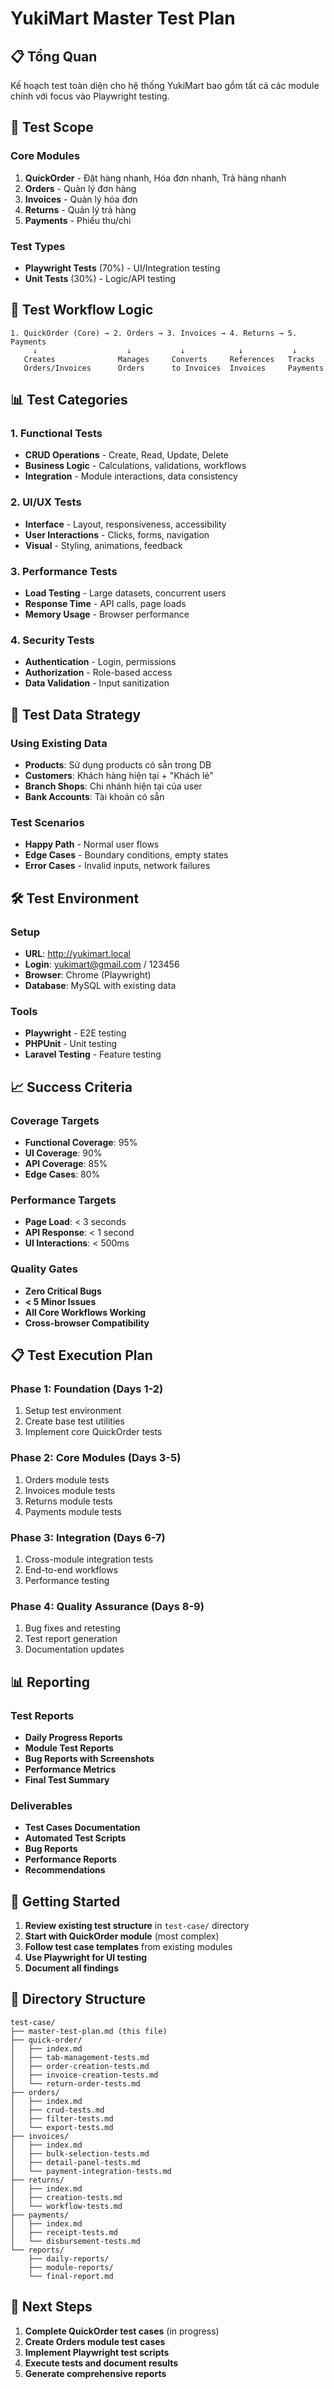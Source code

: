 # YukiMart Master Test Plan

## 📋 Tổng Quan

Kế hoạch test toàn diện cho hệ thống YukiMart bao gồm tất cả các module chính với focus vào Playwright testing.

## 🎯 Test Scope

### Core Modules
1. **QuickOrder** - Đặt hàng nhanh, Hóa đơn nhanh, Trả hàng nhanh
2. **Orders** - Quản lý đơn hàng
3. **Invoices** - Quản lý hóa đơn  
4. **Returns** - Quản lý trả hàng
5. **Payments** - Phiếu thu/chi

### Test Types
- **Playwright Tests** (70%) - UI/Integration testing
- **Unit Tests** (30%) - Logic/API testing

## 🔄 Test Workflow Logic

```
1. QuickOrder (Core) → 2. Orders → 3. Invoices → 4. Returns → 5. Payments
     ↓                    ↓           ↓            ↓           ↓
   Creates              Manages     Converts     References   Tracks
   Orders/Invoices      Orders      to Invoices  Invoices     Payments
```

## 📊 Test Categories

### 1. Functional Tests
- **CRUD Operations** - Create, Read, Update, Delete
- **Business Logic** - Calculations, validations, workflows
- **Integration** - Module interactions, data consistency

### 2. UI/UX Tests  
- **Interface** - Layout, responsiveness, accessibility
- **User Interactions** - Clicks, forms, navigation
- **Visual** - Styling, animations, feedback

### 3. Performance Tests
- **Load Testing** - Large datasets, concurrent users
- **Response Time** - API calls, page loads
- **Memory Usage** - Browser performance

### 4. Security Tests
- **Authentication** - Login, permissions
- **Authorization** - Role-based access
- **Data Validation** - Input sanitization

## 🎨 Test Data Strategy

### Using Existing Data
- **Products**: Sử dụng products có sẵn trong DB
- **Customers**: Khách hàng hiện tại + "Khách lẻ"
- **Branch Shops**: Chi nhánh hiện tại của user
- **Bank Accounts**: Tài khoản có sẵn

### Test Scenarios
- **Happy Path** - Normal user flows
- **Edge Cases** - Boundary conditions, empty states
- **Error Cases** - Invalid inputs, network failures

## 🛠️ Test Environment

### Setup
- **URL**: http://yukimart.local
- **Login**: yukimart@gmail.com / 123456
- **Browser**: Chrome (Playwright)
- **Database**: MySQL with existing data

### Tools
- **Playwright** - E2E testing
- **PHPUnit** - Unit testing
- **Laravel Testing** - Feature testing

## 📈 Success Criteria

### Coverage Targets
- **Functional Coverage**: 95%
- **UI Coverage**: 90%
- **API Coverage**: 85%
- **Edge Cases**: 80%

### Performance Targets
- **Page Load**: < 3 seconds
- **API Response**: < 1 second
- **UI Interactions**: < 500ms

### Quality Gates
- **Zero Critical Bugs**
- **< 5 Minor Issues**
- **All Core Workflows Working**
- **Cross-browser Compatibility**

## 📋 Test Execution Plan

### Phase 1: Foundation (Days 1-2)
1. Setup test environment
2. Create base test utilities
3. Implement core QuickOrder tests

### Phase 2: Core Modules (Days 3-5)
1. Orders module tests
2. Invoices module tests  
3. Returns module tests
4. Payments module tests

### Phase 3: Integration (Days 6-7)
1. Cross-module integration tests
2. End-to-end workflows
3. Performance testing

### Phase 4: Quality Assurance (Days 8-9)
1. Bug fixes and retesting
2. Test report generation
3. Documentation updates

## 📊 Reporting

### Test Reports
- **Daily Progress Reports**
- **Module Test Reports**
- **Bug Reports with Screenshots**
- **Performance Metrics**
- **Final Test Summary**

### Deliverables
- **Test Cases Documentation**
- **Automated Test Scripts**
- **Bug Reports**
- **Performance Reports**
- **Recommendations**

## 🚀 Getting Started

1. **Review existing test structure** in `test-case/` directory
2. **Start with QuickOrder module** (most complex)
3. **Follow test case templates** from existing modules
4. **Use Playwright for UI testing**
5. **Document all findings**

## 📁 Directory Structure

```
test-case/
├── master-test-plan.md (this file)
├── quick-order/
│   ├── index.md
│   ├── tab-management-tests.md
│   ├── order-creation-tests.md
│   ├── invoice-creation-tests.md
│   └── return-order-tests.md
├── orders/
│   ├── index.md
│   ├── crud-tests.md
│   ├── filter-tests.md
│   └── export-tests.md
├── invoices/
│   ├── index.md
│   ├── bulk-selection-tests.md
│   ├── detail-panel-tests.md
│   └── payment-integration-tests.md
├── returns/
│   ├── index.md
│   ├── creation-tests.md
│   └── workflow-tests.md
├── payments/
│   ├── index.md
│   ├── receipt-tests.md
│   └── disbursement-tests.md
└── reports/
    ├── daily-reports/
    ├── module-reports/
    └── final-report.md
```

## 🔗 Next Steps

1. **Complete QuickOrder test cases** (in progress)
2. **Create Orders module test cases**
3. **Implement Playwright test scripts**
4. **Execute tests and document results**
5. **Generate comprehensive reports**
